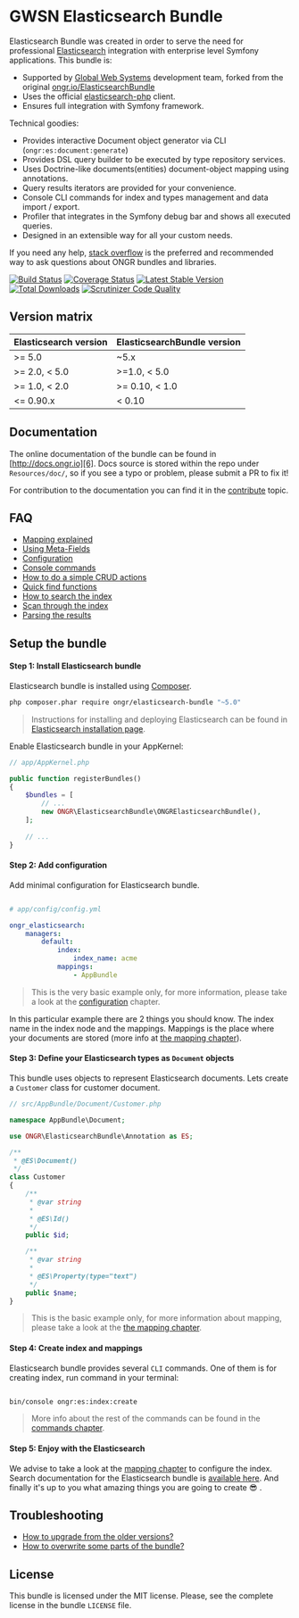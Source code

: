 # GWSN Elasticsearch Bundle

Elasticsearch Bundle was created in order to serve the need for
professional [Elasticsearch][1] integration with enterprise level Symfony
applications. This bundle is:

* Supported by [Global Web Systems][2] development team, forked from the original [ongr.io/ElasticsearchBundle][3]
* Uses the official [elasticsearch-php][4] client.
* Ensures full integration with Symfony framework.

Technical goodies:

* Provides interactive Document object generator via CLI (`ongr:es:document:generate`)
* Provides DSL query builder to be executed by type repository services.
* Uses Doctrine-like documents(entities) document-object mapping using annotations.
* Query results iterators are provided for your convenience.
* Console CLI commands for index and types management and data import / export.
* Profiler that integrates in the Symfony debug bar and shows all executed queries.
* Designed in an extensible way for all your custom needs.

If you need any help, [stack overflow][5]
is the preferred and recommended way to ask questions about ONGR bundles and libraries.


[![Build Status](https://travis-ci.org/ongr-io/ElasticsearchBundle.svg?branch=master)](https://travis-ci.org/ongr-io/ElasticsearchBundle)
[![Coverage Status](https://coveralls.io/repos/ongr-io/ElasticsearchBundle/badge.svg?branch=master&service=github)](https://coveralls.io/github/ongr-io/ElasticsearchBundle?branch=master)
[![Latest Stable Version](https://poser.pugx.org/ongr/elasticsearch-bundle/v/stable)](https://packagist.org/packages/ongr/elasticsearch-bundle)
[![Total Downloads](https://poser.pugx.org/ongr/elasticsearch-bundle/downloads)](https://packagist.org/packages/ongr/elasticsearch-bundle)
[![Scrutinizer Code Quality](https://scrutinizer-ci.com/g/ongr-io/ElasticsearchBundle/badges/quality-score.png?b=master)](https://scrutinizer-ci.com/g/ongr-io/ElasticsearchBundle/?branch=master)


## Version matrix

| Elasticsearch version | ElasticsearchBundle version |
| --------------------- | --------------------------- |
| >= 5.0                | ~5.x                        |
| >= 2.0, < 5.0         | >=1.0, < 5.0                |
| >= 1.0, < 2.0         | >= 0.10, < 1.0              |
| <= 0.90.x             | < 0.10                      |

## Documentation

The online documentation of the bundle can be found in [http://docs.ongr.io][6].
Docs source is stored within the repo under `Resources/doc/`, so if you see a typo or problem, please submit a PR to fix it!

For contribution to the documentation you can find it in the [contribute][7] topic.

## FAQ
* [Mapping explained][8]
* [Using Meta-Fields][9]
* [Configuration][10]
* [Console commands][11]
* [How to do a simple CRUD actions][12]
* [Quick find functions][13]
* [How to search the index][14]
* [Scan through the index][15]
* [Parsing the results][16]

## Setup the bundle

#### Step 1: Install Elasticsearch bundle

Elasticsearch bundle is installed using [Composer][17].

```bash
php composer.phar require ongr/elasticsearch-bundle "~5.0"

```

> Instructions for installing and deploying Elasticsearch can be found in
 [Elasticsearch installation page][18].

Enable Elasticsearch bundle in your AppKernel:

```php
// app/AppKernel.php

public function registerBundles()
{
    $bundles = [
        // ...
        new ONGR\ElasticsearchBundle\ONGRElasticsearchBundle(),
    ];
    
    // ...
}

```

#### Step 2: Add configuration

Add minimal configuration for Elasticsearch bundle.

```yaml

# app/config/config.yml

ongr_elasticsearch:
    managers:
        default:
            index:
                index_name: acme
            mappings:
                - AppBundle

```

> This is the very basic example only, for more information, please take a look at the [configuration][10] chapter.

In this particular example there are 2 things you should know. The index name in the index node and the mappings.
 Mappings is the place where your documents are stored (more info at [the mapping chapter][8]).


#### Step 3: Define your Elasticsearch types as `Document` objects

This bundle uses objects to represent Elasticsearch documents. Lets create a `Customer` class for customer document.

```php
// src/AppBundle/Document/Customer.php

namespace AppBundle\Document;

use ONGR\ElasticsearchBundle\Annotation as ES;

/**
 * @ES\Document()
 */
class Customer
{
    /**
     * @var string
     *
     * @ES\Id()
     */
    public $id;

    /**
     * @var string
     *
     * @ES\Property(type="text")
     */
    public $name;
}

```

> This is the basic example only, for more information about mapping, please take a look
 at the [the mapping chapter][8].


#### Step 4: Create index and mappings

Elasticsearch bundle provides several `CLI` commands. One of them is for creating index, run command in your terminal:

```bash

bin/console ongr:es:index:create

```

> More info about the rest of the commands can be found in the [commands chapter][11].


#### Step 5: Enjoy with the Elasticsearch

We advise to take a look at the [mapping chapter][8] to configure the index.
Search documentation for the Elasticsearch bundle is [available here][14].
And finally it's up to you what amazing things you are going to create :sunglasses: .

## Troubleshooting
* [How to upgrade from the older versions?][19]
* [How to overwrite some parts of the bundle?][20]

## License

This bundle is licensed under the MIT license. Please, see the complete license
in the bundle `LICENSE` file.



[1]: https://www.elastic.co/products/elasticsearch
[2]: https://www.globalwebsystems.nl
[3]: https://www.globalwebsystems.nl
[4]: https://github.com/elastic/elasticsearch-php
[5]: http://stackoverflow.com/questions/tagged/ongr
[6]: http://docs.ongr.io/ElasticsearchBundle
[7]: http://docs.ongr.io/common/Contributing
[8]: http://docs.ongr.io/ElasticsearchBundle/mapping
[9]: http://docs.ongr.io/ElasticsearchBundle/meta_fields
[10]: http://docs.ongr.io/ElasticsearchBundle/configuration
[11]: http://docs.ongr.io/ElasticsearchBundle/commands
[12]: http://docs.ongr.io/ElasticsearchBundle/crud
[13]: http://docs.ongr.io/ElasticsearchBundle/find_functions
[14]: http://docs.ongr.io/ElasticsearchBundle/search
[15]: http://docs.ongr.io/ElasticsearchBundle/scan
[16]: http://docs.ongr.io/ElasticsearchBundle/results_parsing
[17]: https://getcomposer.org
[18]: https://www.elastic.co/downloads/elasticsearch
[19]: http://docs.ongr.io/ElasticsearchBundle/upgrade
[20]: http://docs.ongr.io/ElasticsearchBundle/overwriting_bundle

